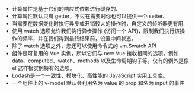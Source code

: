 - 计算属性是基于它们的响应式依赖进行缓存的.
- 计算属性默认只有 getter，不过在需要时你也可以提供一个 setter.
- 当需要在数据变化时执行异步或开销较大的操作时，自定义的侦听器更有用.
- 使用 watch 选项允许我们执行异步操作 (访问一个 API)，限制我们执行该操作的频率，并在我们得到最终结果前，设置中间状态。
- 除了 watch 选项之外，您还可以使用命令式的 vm.$watch API
- 组件是可复用的 Vue 实例，所以它们与 new Vue 接收相同的选项，例如 data、computed、watch、methods 以及生命周期钩子等。仅有的例外是像 el 这样根实例特有的选项。
- Lodash是一个一致性、模块化、高性能的 JavaScript 实用工具库。
- 一个组件上的 v-model 默认会利用名为 value 的 prop 和名为 input 的事件